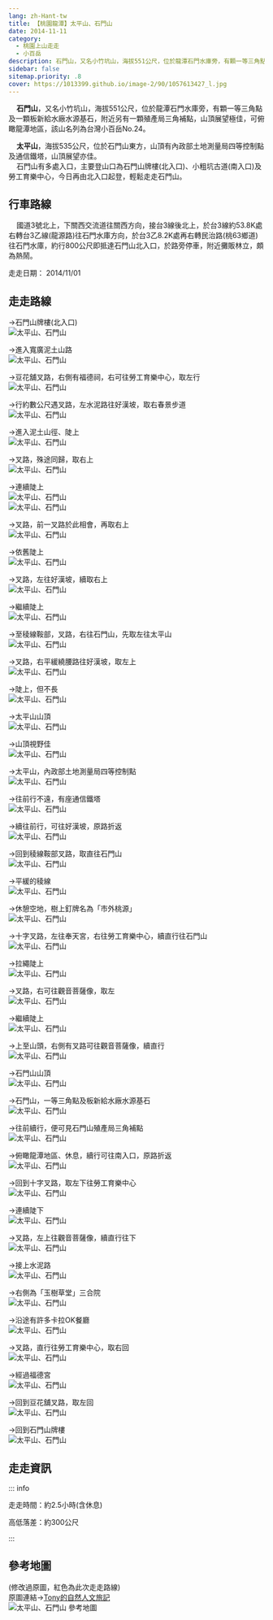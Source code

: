 ```yaml
---
lang: zh-Hant-tw
title: 【桃園龍潭】太平山、石門山
date: 2014-11-11
category: 
  - 桃園上山走走
  - 小百岳
description: 石門山，又名小竹坑山，海拔551公尺，位於龍潭石門水庫旁，有顆一等三角點及一顆板新給水廠水源基石，附近另有一顆殖產局三角補點，山頂展望極佳，可俯瞰龍潭地區，該山名列為台灣小百岳No.24。 太平山，海拔535公尺，位於石門山東方，山頂有內政部土地測量局四等控制點及通信鐵塔，山頂展望亦佳。 石門山有多處入口，主要登山口為石門山牌樓(北入口)、小粗坑古道(南入口)及勞工育樂中心，今日再由北入口起登，輕鬆走走石門山。
sidebar: false
sitemap.priority: .8
cover: https://1013399.github.io/image-2/90/1057613427_l.jpg
---
```


    **石門山**，又名小竹坑山，海拔551公尺，位於龍潭石門水庫旁，有顆一等三角點及一顆板新給水廠水源基石，附近另有一顆殖產局三角補點，山頂展望極佳，可俯瞰龍潭地區，該山名列為台灣小百岳No.24。  

    **太平山**，海拔535公尺，位於石門山東方，山頂有內政部土地測量局四等控制點及通信鐵塔，山頂展望亦佳。  
    石門山有多處入口，主要登山口為石門山牌樓(北入口)、小粗坑古道(南入口)及勞工育樂中心，今日再由北入口起登，輕鬆走走石門山。

<!-- more -->

## 行車路線
    國道3號北上，下關西交流道往關西方向，接台3線後北上，於台3線約53.8K處右轉台3乙線(龍源路)往石門水庫方向，於台3乙8.2K處再右轉民治路(桃63鄉道)往石門水庫，約行800公尺即抵達石門山北入口，於路旁停車，附近攤販林立，頗為熱鬧。

走走日期： 2014/11/01

## 走走路線
→石門山牌樓(北入口)  
![太平山、石門山](https://1013399.github.io/image-2/90/1057611156_l.jpg)

→進入寬廣泥土山路  
![太平山、石門山](https://1013399.github.io/image-2/90/1057612733_l.jpg)

→豆花舖叉路，右側有福德祠，右可往勞工育樂中心，取左行  
![太平山、石門山](https://1013399.github.io/image-2/90/1057611378_l.jpg)

→行約數公尺遇叉路，左水泥路往好漢坡，取右春景步道  
![太平山、石門山](https://1013399.github.io/image-2/90/1057611157_l.jpg)

→進入泥土山徑、陡上  
![太平山、石門山](https://1013399.github.io/image-2/90/1057614002_l.jpg)

→叉路，殊途同歸，取右上  
![太平山、石門山](https://1013399.github.io/image-2/90/1057614195_l.jpg)

→連續陡上  
![太平山、石門山](https://1013399.github.io/image-2/90/1057613422_l.jpg)  
![太平山、石門山](https://1013399.github.io/image-2/90/1057613321_l.jpg)

→叉路，前一叉路於此相會，再取右上  
![太平山、石門山](https://1013399.github.io/image-2/90/1057611379_l.jpg)

→依舊陡上  
![太平山、石門山](https://1013399.github.io/image-2/90/1057614287_l.jpg)

→叉路，左往好漢坡，續取右上  
![太平山、石門山](https://1013399.github.io/image-2/90/1057613120_l.jpg)

→繼續陡上  
![太平山、石門山](https://1013399.github.io/image-2/90/1057611380_l.jpg)

→至稜線鞍部，叉路，右往石門山，先取左往太平山  
![太平山、石門山](https://1013399.github.io/image-2/90/1057611448_l.jpg)

→叉路，右平緩繞腰路往好漢坡，取左上  
![太平山、石門山](https://1013399.github.io/image-2/90/1057612846_l.jpg)

→陡上，但不長  
![太平山、石門山](https://1013399.github.io/image-2/90/1057613121_l.jpg)

→太平山山頂  
![太平山、石門山](https://1013399.github.io/image-2/90/1057610866_l.jpg)

→山頂視野佳  
![太平山、石門山](https://1013399.github.io/image-2/90/1057613423_l.jpg)

→太平山，內政部土地測量局四等控制點  
![太平山、石門山](https://1013399.github.io/image-2/90/1057613631_l.jpg)

→往前行不遠，有座通信鐵塔  
![太平山、石門山](https://1013399.github.io/image-2/90/1057611450_l.jpg)

→續往前行，可往好漢坡，原路折返  
![太平山、石門山](https://1013399.github.io/image-2/90/1057612735_l.jpg)

→回到稜線鞍部叉路，取直往石門山  
![太平山、石門山](https://1013399.github.io/image-2/90/1057611381_l.jpg)

→平緩的稜線  
![太平山、石門山](https://1013399.github.io/image-2/90/1057610867_l.jpg)

→休憩空地，樹上釘牌名為「市外桃源」  
![太平山、石門山](https://1013399.github.io/image-2/90/1057613715_l.jpg)

→十字叉路，左往奉天宮，右往勞工育樂中心，續直行往石門山  
![太平山、石門山](https://1013399.github.io/image-2/90/1057611382_l.jpg)

→拉繩陡上  
![太平山、石門山](https://1013399.github.io/image-2/90/1057614004_l.jpg)

→叉路，右可往觀音菩薩像，取左  
![太平山、石門山](https://1013399.github.io/image-2/90/1057611453_l.jpg)

→繼續陡上  
![太平山、石門山](https://1013399.github.io/image-2/90/1057613426_l.jpg)

→上至山頭，右側有叉路可往觀音菩薩像，續直行  
![太平山、石門山](https://1013399.github.io/image-2/90/1057612999_l.jpg)

→石門山山頂  
![太平山、石門山](https://1013399.github.io/image-2/90/1057613126_l.jpg)

→石門山，一等三角點及板新給水廠水源基石  
![太平山、石門山](https://1013399.github.io/image-2/90/1057614289_l.jpg)

→往前續行，便可見石門山殖產局三角補點  
![太平山、石門山](https://1013399.github.io/image-2/90/1057613520_l.jpg)

→俯瞰龍潭地區、休息，續行可往南入口，原路折返  
![太平山、石門山](https://1013399.github.io/image-2/90/1057613427_l.jpg)

→回到十字叉路，取左下往勞工育樂中心  
![太平山、石門山](https://1013399.github.io/image-2/90/1057612738_l.jpg)

→連續陡下  
![太平山、石門山](https://1013399.github.io/image-2/90/1057611458_l.jpg)

→叉路，左上往觀音菩薩像，續直行往下  
![太平山、石門山](https://1013399.github.io/image-2/90/1057613717_l.jpg)

→接上水泥路  
![太平山、石門山](https://1013399.github.io/image-2/90/1057613718_l.jpg)

→右側為「玉樹草堂」三合院  
![太平山、石門山](https://1013399.github.io/image-2/90/1057613521_l.jpg)

→沿途有許多卡拉OK餐廳  
![太平山、石門山](https://1013399.github.io/image-2/90/1057611066_l.jpg)

→叉路，直行往勞工育樂中心，取右回  
![太平山、石門山](https://1013399.github.io/image-2/90/1057613428_l.jpg)

→經過福德宮  
![太平山、石門山](https://1013399.github.io/image-2/90/1057614200_l.jpg)

→回到豆花舖叉路，取左回  
![太平山、石門山](https://1013399.github.io/image-2/90/1057614388_l.jpg)

→回到石門山牌樓  
![太平山、石門山](https://1013399.github.io/image-2/90/1057614201_l.jpg)

## 走走資訊

::: info

走走時間：約2.5小時(含休息)

高低落差：約300公尺

:::

## 參考地圖
(修改過原圖，紅色為此次走走路線)  
原圖連結→[Tony的自然人文旅記](http://www.tonyhuang39.com/tony0452/tony0452.html)  
![太平山、石門山 參考地圖](https://1013399.github.io/image-2/90/1057614391_l.jpg)